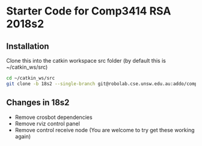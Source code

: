 # Starter Code for Comp3414 RSA 2018s2
## Installation
Clone this into the catkin workspace src folder (by default this is ~/catkin_ws/src)
```bash
cd ~/catkin_ws/src
git clone -b 18s2 --single-branch git@robolab.cse.unsw.edu.au:addo/comp3431-rsa.git
```

## Changes in 18s2
* Remove crosbot dependencies
* Remove rviz control panel
* Remove control receive node (You are welcome to try get these working again)
